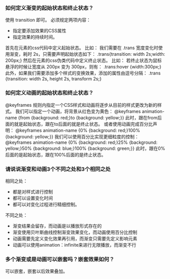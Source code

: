 ### 如何定义渐变的起始状态和终止状态？
使用 transition 即可。
必须规定两项内容：
- 指定要添加效果的CSS属性
- 指定效果的持续时间。

首先在元素的css代码中定义起始状态。
比如：
我们需要在 .trans 宽度变化时使用渐变，耗时 2s，只需要声明起始状态如下：
.trans{transition: width 2s;width: 200px;}
然后在元素的css伪类代码中定义终止状态。
比如：
若终止状态为鼠标悬浮的时候让宽度从 200px 变为 300px，则有：
.trans:hover {width:300px;}
此外，如果我们需要添加多个样式的变换效果，添加的属性由逗号分隔：
.trans {transition: width 2s, height 2s, transform 2s;}
### 如何定义动画的起始状态和终止状态？
@keyframes 规则内指定一个CSS样式和动画将逐步从目前的样式更改为新的样式。
我们可以指定一个动画，将背景从红色变为黄色：
@keyframes animation-name
{from {background: red;}to {background: yellow;}}
此时，跟在from后面的就是起始状态，跟在to后面的就是终止状态。
或者使用动画完成百分比声明：
@keyframes animation-name
{0% {background: red;}100% {background: yellow;}}
我们可以使用百分比实现更细粒度的控制：
@keyframes animation-name
{0%   {background: red;}25%  {background: yellow;}50%  {background: blue;}100% {background: green;}}
此时，跟在0%后面的是起始状态，跟在100%后面的是终止状态。
### 请说说渐变和动画3个不同之处和3个相同之处
相同之处：
- 都是对样式进行控制
- 都可以设置变化时间
- 都可以对变化过程进行精细控制。

不同之处：
- 渐变结果会留存，而动画是以播放形式存在的
- 渐变使用贝叶斯曲线控制渐变效果变化，而动画使用百分比控制
- 动画需要先定义变化效果再引用，而渐变只需要先定义影响元素
- 动画可以使用animation：infinite来进行无限播放，而渐变不行
### 多个渐变或是动画可以嵌套吗？嵌套效果如何？
可以嵌套，嵌套以后效果叠加。
